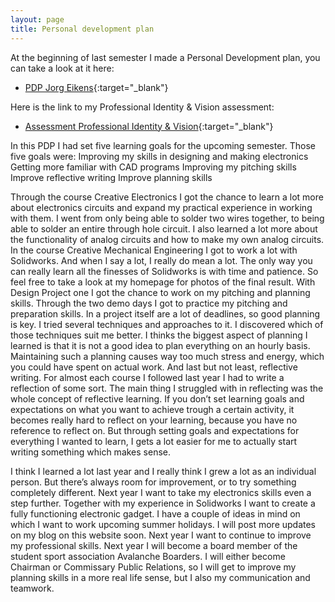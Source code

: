 ```yaml
---
layout: page
title: Personal development plan
---
```


At the beginning of last semester I made a Personal Development plan, you can take a look at it here:

- [PDP Jorg Eikens](/files/PDP-2.0-Jorg-Eikens-s1261886.pdf){:target="_blank"}

Here is the link to my Professional Identity & Vision assessment: 

- [Assessment Professional Identity & Vision](/files/Assessment.pdf){:target="_blank"}

In this PDP I had set five learning goals for the upcoming semester.
Those five goals were:
Improving my skills in designing and making electronics
Getting more familiar with CAD programs
Improving my pitching skills
Improve reflective writing
Improve planning skills

Through the course Creative Electronics I got the chance to learn a lot more about electronics circuits and expand my practical experience in working with them. I went from only being able to solder two wires together, to being able to solder an entire through hole circuit. I also learned a lot more about the functionality of analog circuits and how to make my own analog circuits.
In the course Creative Mechanical Engineering I got to work a lot with Solidworks. And when I say a lot, I really do mean a lot. The only way you can really learn all the finesses of Solidworks is with time and patience. So feel free to take a look at my homepage for photos of the final result.
With Design Project one I got the chance to work on my pitching and planning skills. Through the two demo days I got to practice my pitching and preparation skills. In a project itself are a lot of deadlines, so good planning is key. I tried several techniques and approaches to it. I discovered which of those techniques suit me better. I thinks the biggest aspect of planning I learned is that it is not a good idea to plan everything on an hourly basis. Maintaining such a planning causes way too much stress and energy, which you could have spent on actual work.
And last but not least, reflective writing. For almost each course I followed last year I had to write a reflection of some sort. The main thing I struggled with in reflecting was the whole concept of reflective learning. If you don’t set learning goals and expectations on what you want to achieve trough a certain activity, it becomes really hard to reflect on your learning, because you have no reference to reflect on. But through setting goals and expectations for everything I wanted to learn, I gets a lot easier for me to actually start writing something which makes sense.

I think I learned a lot last year and I really think I grew a lot as an individual person. But there’s always room for improvement, or to try something completely different.
Next year I want to take my electronics skills even a step further. Together with my experience in Solidworks I want to create a fully functioning electronic gadget. I have a couple of ideas in mind on which I want to work upcoming summer holidays. I will post more updates on my blog on this website soon.
Next year I want to continue to improve my professional skills. Next year I will become a board member of the student sport association Avalanche Boarders. I will either become Chairman or Commissary Public Relations, so I will get to improve my planning skills in a more real life sense, but I also my communication and teamwork.

